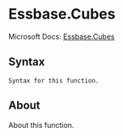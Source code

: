 ---
---

# Essbase.Cubes

Microsoft Docs: [Essbase.Cubes](https://docs.microsoft.com/en-us/powerquery-m/essbase-cubes)

## Syntax

```
Syntax for this function.
```

## About

About this function.


